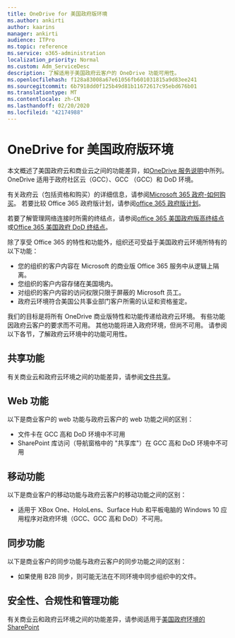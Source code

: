 ```yaml
---
title: OneDrive for 美国政府版环境
ms.author: ankirti
author: kaarins
manager: ankirti
audience: ITPro
ms.topic: reference
ms.service: o365-administration
localization_priority: Normal
ms.custom: Adm_ServiceDesc
description: 了解适用于美国政府云客户的 OneDrive 功能可用性。
ms.openlocfilehash: f128a83008a67e61056fb601031815a9d83ee241
ms.sourcegitcommit: 6b7918dd0f125b49d81b11672617c95ebd676b01
ms.translationtype: MT
ms.contentlocale: zh-CN
ms.lasthandoff: 02/20/2020
ms.locfileid: "42174988"
---
```

# <a name="onedrive-for-us-government-environments"></a>OneDrive for 美国政府版环境

本文概述了美国政府云和商业云之间的功能差异，如[OneDrive 服务说明](/office365/servicedescriptions/onedrive-for-business-service-description)中所列。 OneDrive 适用于政府社区云（GCC）、GCC （GCC）和 DoD 环境。 

有关政府云（包括资格和购买）的详细信息，请参阅[Microsoft 365 政府-如何购买](/office365/servicedescriptions/office-365-platform-service-description/office-365-us-government/microsoft-365-government-how-to-buy)。 若要比较 Office 365 政府版计划，请参阅[office 365 政府版计划](https://www.microsoft.com/microsoft-365/government/compare-office-365-government-plans?rtc=1#EligibilityRequirements)。

若要了解管理网络连接时所需的终结点，请参阅[office 365 美国政府版高终结点](/office365/enterprise/office-365-u-s-government-gcc-high-endpoints#sharepoint-online-and-onedrive-for-business)或[Office 365 美国政府 DoD 终结点](/office365/enterprise/office-365-u-s-government-dod-endpoints#sharepoint-online-and-onedrive-for-business)。

除了享受 Office 365 的特性和功能外，组织还可受益于美国政府云环境所特有的以下功能：

-   您的组织的客户内容在 Microsoft 的商业版 Office 365 服务中从逻辑上隔离。
-   您组织的客户内容存储在美国境内。
-   对组织的客户内容的访问权限只限于屏蔽的 Microsoft 员工。
-   政府云环境符合美国公共事业部门客户所需的认证和资格鉴定。

我们的目标是将所有 OneDrive 商业版特性和功能传递给政府云环境。 有些功能因政府云客户的要求而不可用。 其他功能将进入政府环境，但尚不可用。 请参阅以下各节，了解政府云环境中的功能可用性。

## <a name="sharing-features"></a>共享功能

有关商业云和政府云环境之间的功能差异，请参阅[文件共享](/office365/servicedescriptions/office-365-platform-service-description/office-365-us-government/gcc-high-and-dod#file-sharing)。

## <a name="web-features"></a>Web 功能

以下是商业客户的 web 功能与政府云客户的 web 功能之间的区别：

- 文件卡在 GCC 高和 DoD 环境中不可用
- SharePoint 库访问（导航窗格中的 "共享库"）在 GCC 高和 DoD 环境中不可用

## <a name="mobile-features"></a>移动功能

以下是商业客户的移动功能与政府云客户的移动功能之间的区别：

- 适用于 XBox One、HoloLens、Surface Hub 和平板电脑的 Windows 10 应用程序对政府环境（GCC、GCC 高和 DoD）不可用。

## <a name="sync-features"></a>同步功能

以下是商业客户的同步功能与政府云客户的同步功能之间的区别：

- 如果使用 B2B 同步，则可能无法在不同环境中同步组织中的文件。

## <a name="security-compliance-and-administration-features"></a>安全性、合规性和管理功能

有关商业云和政府云环境之间的功能差异，请参阅适用于[美国政府环境的 SharePoint](sharepoint.md)


